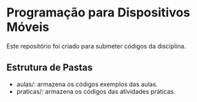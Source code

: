 # Programação para Dispositivos Móveis

Este repositório foi criado para submeter códigos da disciplina.




## Estrutura de Pastas

* aulas/: armazena os códigos exemplos das aulas.
* praticas/: armazena os códigos das atividades práticas.